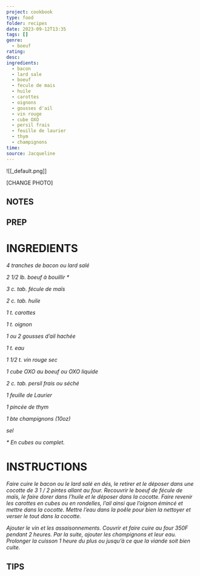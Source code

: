 ```yaml
---
project: cookbook
type: food
folder: recipes
date: 2023-09-12T13:35
tags: []
genre:
  - boeuf
rating: 
desc: 
ingredients:
  - bacon
  - lard sale
  - boeuf
  - fecule de mais
  - huile
  - carottes
  - oignons
  - gousses d'ail
  - vin rouge
  - cube OXO
  - persil frais
  - feuille de laurier
  - thym
  - champignons
time: 
source: Jacqueline
---
```


![[_default.png]]

[CHANGE PHOTO]


## NOTES




## PREP


# INGREDIENTS


_4 tranches de bacon ou_
_lard salé_

_2 1/2 lb. boeuf à bouillir *_

_3 c. tab. fécule de maïs_

_2 c. tab. huile_

_1 t. carottes_

_1 t. oignon_

_1 ou 2 gousses d’ail hachée_

_1 t. eau_

_1 1/2 t. vin rouge sec_

_1 cube OXO au boeuf ou_
_OXO liquide_

_2 c. tab. persil frais ou séché_

_1 feuille de Laurier_

_1 pincée de thym_

_1 bte champignons (10oz)_

_sel_

_* En cubes ou complet._


# INSTRUCTIONS

_Faire cuire le bacon ou le lard salé en dés, le_
_retirer et le déposer dans une cocotte de 3 1 /_
_2 pintes allant au four. Recouvrir le boeuf de_
_fécule de maïs, le faire dorer dans l’huile et_
_le déposer dans la cocotte. Faire revenir les_
_carottes en cubes ou en rondelles, l’ail ainsi_
_que l’oignon émincé et mettre dans la cocotte._
_Mettre l’eau dans la poêle pour bien la nettoyer_
_et verser le tout dans la cocotte._

_Ajouter le vin et les assaisonnements. Couvrir_
_et faire cuire au four 350F pendant 2 heures._
_Par la suite, ajouter les champignons et leur_
_eau. Prolonger la cuisson 1 heure du plus ou_
_jusqu’à ce que la viande soit bien cuite._






## TIPS



